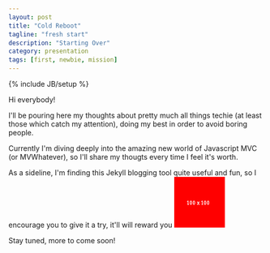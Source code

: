 ```yaml
---
layout: post
title: "Cold Reboot"
tagline: "fresh start"
description: "Starting Over"
category: presentation
tags: [first, newbie, mission]
---
```

{% include JB/setup %}

Hi everybody!

I'll be pouring here my thoughts about pretty much all things techie (at least those which catch my attention), doing my best in order to avoid boring people.

Currently I'm diving deeply into the amazing new world of Javascript MVC (or MVWhatever), so I'll share my thougts every time I feel it's worth.

As a sideline, I'm finding this Jekyll blogging tool quite useful and fun, so I encourage you to give it a try, it'll will reward you
<img class="img-circle" src="/img/100x100.png" />

Stay tuned, more to come soon!



